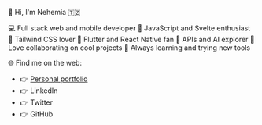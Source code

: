 👋 Hi, I'm Nehemia 🇹🇿

💻 Full stack web and mobile developer
🌟 JavaScript and Svelte enthusiast
🎨 Tailwind CSS lover
📱 Flutter and React Native fan
🚀 APIs and AI explorer
👥 Love collaborating on cool projects
🔧 Always learning and trying new tools

🌐 Find me on the web:
- 👉 <a href="https://nehemiahkaaya.netlify.app">Personal portfolio</a> 
- 👉 LinkedIn
- 👉 Twitter
- 👉 GitHub
